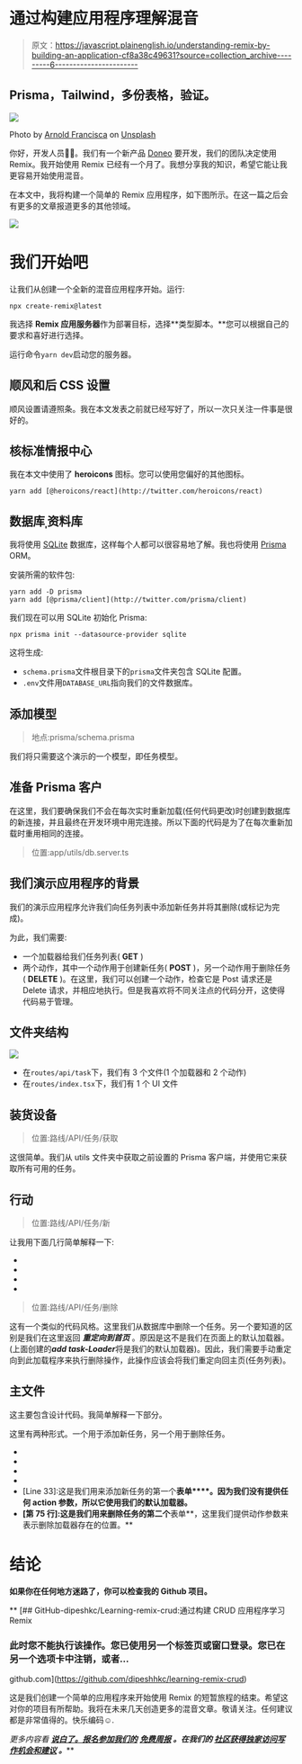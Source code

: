 # 通过构建应用程序理解混音

> 原文：<https://javascript.plainenglish.io/understanding-remix-by-building-an-application-cf8a38c49631?source=collection_archive---------6----------------------->

## Prisma，Tailwind，多份表格，验证。

![](img/0022b26cb8a70855a7ff89a09dad6aa4.png)

Photo by [Arnold Francisca](https://unsplash.com/@clark_fransa?utm_source=medium&utm_medium=referral) on [Unsplash](https://unsplash.com?utm_source=medium&utm_medium=referral)

你好，开发人员👋👋。我们有一个新产品 [Doneo](https://doneo.io/) 要开发，我们的团队决定使用 Remix。我开始使用 Remix 已经有一个月了。我想分享我的知识，希望它能让我更容易开始使用混音。

在本文中，我将构建一个简单的 Remix 应用程序，如下图所示。在这一篇之后会有更多的文章报道更多的其他领域。

![](img/d87051f99432352c678fc8a8d1ce656f.png)

# 我们开始吧

让我们从创建一个全新的混音应用程序开始。运行:

```
npx create-remix@latest
```

我选择 **Remix 应用服务器**作为部署目标，选择**类型脚本。**您可以根据自己的要求和喜好进行选择。

运行命令`yarn dev`启动您的服务器。

## 顺风和后 CSS 设置

顺风设置请遵照条。我在本文发表之前就已经写好了，所以一次只关注一件事是很好的。

## 核标准情报中心

我在本文中使用了 **heroicons** 图标。您可以使用您偏好的其他图标。

```
yarn add [@heroicons/react](http://twitter.com/heroicons/react)
```

## 数据库ˌ资料库

我将使用 [SQLite](https://sqlite.org/index.html) 数据库，这样每个人都可以很容易地了解。我也将使用 [Prisma](https://www.prisma.io/) ORM。

安装所需的软件包:

```
yarn add -D prisma
yarn add [@prisma/client](http://twitter.com/prisma/client)
```

我们现在可以用 SQLite 初始化 Prisma:

```
npx prisma init --datasource-provider sqlite
```

这将生成:

*   `schema.prisma`文件根目录下的`prisma`文件夹包含 SQLite 配置。
*   `.env`文件用`DATABASE_URL`指向我们的文件数据库。

## 添加模型

> 地点:prisma/schema.prisma

我们将只需要这个演示的一个模型，即任务模型。

## 准备 Prisma 客户

在这里，我们要确保我们不会在每次实时重新加载(任何代码更改)时创建到数据库的新连接，并且最终在开发环境中用完连接。所以下面的代码是为了在每次重新加载时重用相同的连接。

> 位置:app/utils/db.server.ts

## 我们演示应用程序的背景

我们的演示应用程序允许我们向任务列表中添加新任务并将其删除(或标记为完成)。

为此，我们需要:

*   一个加载器给我们任务列表( **GET** )
*   两个动作，其中一个动作用于创建新任务( **POST** )，另一个动作用于删除任务( **DELETE** )。在这里，我们可以创建一个动作，检查它是 Post 请求还是 Delete 请求，并相应地执行。但是我喜欢将不同关注点的代码分开，这使得代码易于管理。

## 文件夹结构

![](img/a6f5283507868ca40275339c4959ae4c.png)

*   在`routes/api/task`下，我们有 3 个文件(1 个加载器和 2 个动作)
*   在`routes/index.tsx`下，我们有 1 个 UI 文件

## 装货设备

> 位置:路线/API/任务/获取

这很简单。我们从 utils 文件夹中获取之前设置的 Prisma 客户端，并使用它来获取所有可用的任务。

## 行动

> 位置:路线/API/任务/新

让我用下面几行简单解释一下:

*   [Line 4–14]:这是从该动作返回的数据的**类型**。`formError`在行动中掌握任何一般的错误。`fieldErrors`保存任何字段中的任何验证错误。`fields`保存提交的值，`ok`表示操作成功。
*   [Line 22–31]:这里我们从请求中接收数据，并将接收到的值设置为`fields`变量。
*   [第 33–39 行]:这里我们做简单的验证。
*   [Line 41–55]:这里我们将任务添加到数据库中。

> 位置:路线/API/任务/删除

这有一个类似的代码风格。这里我们从数据库中删除一个任务。另一个要知道的区别是我们在这里返回 ***重定向到首页*** 。原因是这不是我们在页面上的默认加载器。(上面创建的***add task-Loader***将是我们的默认加载器)。因此，我们需要手动重定向到此加载程序来执行删除操作，此操作应该会将我们重定向回主页(任务列表)。

## 主文件

这主要包含设计代码。我简单解释一下部分。

这里有两种形式。一个用于添加新任务，另一个用于删除任务。

*   [第 8–9 行]:这里我们定义了这个页面的默认加载器和动作。
*   [第 12 行]:我们从之前创建的加载器中获取任务列表。
*   [第 13 行]:这里，我们在提交表单以添加新任务后，从操作中获得响应。
*   [第 14–21 行]:这是一个提交后重置输入字段的逻辑。否则，如果旧的提交值保留在输入字段中，就会很烦人。
*   [Line 33]:这是我们用来添加新任务的第一个**表单****。因为我们没有提供任何 action 参数，所以它使用我们的默认加载器。**
*   **[第 75 行]:这是我们用来删除任务的第二个**表单**，这里我们提供动作参数来表示删除加载器存在的位置。**

# **结论**

**如果你在任何地方迷路了，你可以检查我的 Github 项目。**

**[](https://github.com/dipeshhkc/learning-remix-crud) [## GitHub-dipeshkc/Learning-remix-crud:通过构建 CRUD 应用程序学习 Remix

### 此时您不能执行该操作。您已使用另一个标签页或窗口登录。您已在另一个选项卡中注销，或者…

github.com](https://github.com/dipeshhkc/learning-remix-crud) 

这是我们创建一个简单的应用程序来开始使用 Remix 的短暂旅程的结束。希望这对你的项目有所帮助。我将在未来几天创造更多的混音文章。敬请关注。任何建议都是非常值得的。快乐编码☺.

*更多内容看* [***说白了。报名参加我们的***](http://plainenglish.io/) **[***免费周报***](http://newsletter.plainenglish.io/) *。在我们的* [***社区获得独家访问写作机会和建议***](https://discord.gg/GtDtUAvyhW) *。*****